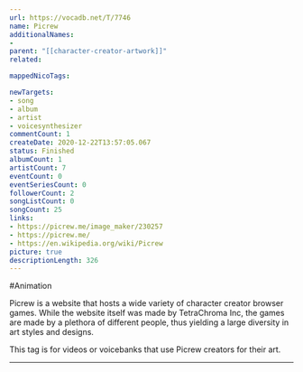 ```yaml
---
url: https://vocadb.net/T/7746
name: Picrew
additionalNames: 
- 
parent: "[[character-creator-artwork]]"
related:

mappedNicoTags:

newTargets:
- song
- album
- artist
- voicesynthesizer
commentCount: 1
createDate: 2020-12-22T13:57:05.067
status: Finished
albumCount: 1
artistCount: 7
eventCount: 0
eventSeriesCount: 0
followerCount: 2
songListCount: 0
songCount: 25
links: 
- https://picrew.me/image_maker/230257
- https://picrew.me/
- https://en.wikipedia.org/wiki/Picrew
picture: true
descriptionLength: 326
---
```


#Animation

Picrew is a website that hosts a wide variety of character creator browser games. While the website itself was made by TetraChroma Inc, the games are made by a plethora of different people, thus yielding a large diversity in art styles and designs.

This tag is for videos or voicebanks that use Picrew creators for their art.

---

